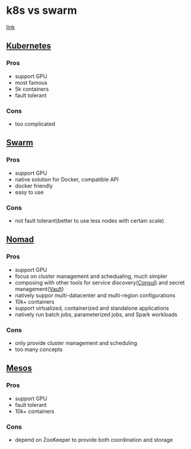 # k8s vs swarm

[link](https://gist.githubusercontent.com/kemingy/553727e6b664b64fea5d3e464784fe07/raw/05c1269d789143d626abfaac3f636455f4a6f4c2/choose_docker_cluster_orchestration.md)

## [Kubernetes](https://kubernetes.io/docs/concepts/overview/what-is-kubernetes/)

### Pros

* support GPU
* most famous
* 5k containers
* fault tolerant

### Cons

* too complicated

## [Swarm](https://docs.docker.com/engine/swarm/)

### Pros

* support GPU
* native solution for Docker, compatible API
* docker friendly
* easy to use

### Cons

* not fault tolerant(better to use less nodes with certain scale)

## [Nomad](https://www.nomadproject.io/)

### Pros

* support GPU
* focus on cluster management and schedualing, much simpler
* composing with other tools for service discovery([Consul](https://www.consul.io)) and secret management([Vault](https://www.vaultproject.io))
* natively suppor multi-datacenter and multi-region configurations
* 10k+ containers
* support virtualized, containerized and standalone applications
* natively run batch jobs, parameterized jobs, and Spark workloads

### Cons

* only provide cluster management and scheduling
* too many concepts

## [Mesos](http://mesos.apache.org/)

### Pros

* support GPU
* fault tolerant
* 10k+ containers

### Cons

* depend on ZooKeeper to provide both coordination and storage